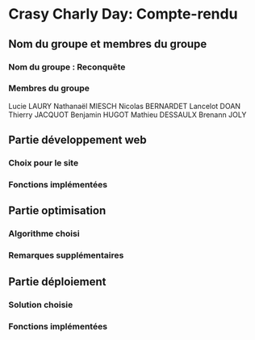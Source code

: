 # Crasy Charly Day: Compte-rendu

## Nom du groupe et membres du groupe
### Nom du groupe : Reconquête

### Membres du groupe
Lucie LAURY
Nathanaël MIESCH
Nicolas BERNARDET
Lancelot DOAN
Thierry JACQUOT
Benjamin HUGOT
Mathieu DESSAULX
Brenann JOLY

## Partie développement web
### Choix pour le site

### Fonctions implémentées

## Partie optimisation
### Algorithme choisi

### Remarques supplémentaires

## Partie déploiement
### Solution choisie

### Fonctions implémentées
